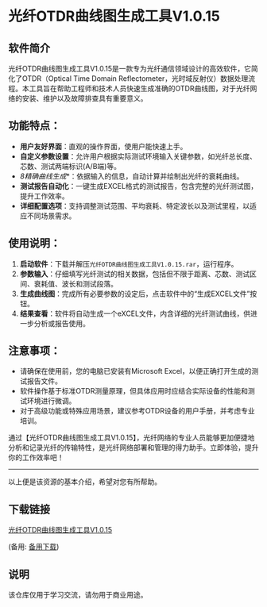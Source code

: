 # 光纤OTDR曲线图生成工具V1.0.15

## 软件简介
光纤OTDR曲线图生成工具V1.0.15是一款专为光纤通信领域设计的高效软件，它简化了OTDR（Optical Time Domain Reflectometer，光时域反射仪）数据处理流程。本工具旨在帮助工程师和技术人员快速生成准确的OTDR曲线图，对于光纤网络的安装、维护以及故障排查具有重要意义。

## 功能特点：
- **用户友好界面**：直观的操作界面，使用户能快速上手。
- **自定义参数设置**：允许用户根据实际测试环境输入关键参数，如光纤总长度、芯数、测试两端标识(A/B端)等。
- *8精确曲线生成**：依据输入的信息，自动计算并绘制出光纤的衰耗曲线。
- **测试报告自动化**：一键生成EXCEL格式的测试报告，包含完整的光纤测试图，提升工作效率。
- **详细配置选项**：支持调整测试范围、平均衰耗、特定波长以及测试里程，以适应不同场景需求。

## 使用说明：
1. **启动软件**：下载并解压`光纤OTDR曲线图生成工具V1.0.15.rar`，运行程序。
2. **参数输入**：仔细填写光纤测试的相关数据，包括但不限于距离、芯数、测试区间、衰耗值、波长和测试段落。
3. **生成曲线图**：完成所有必要参数的设定后，点击软件中的“生成EXCEL文件”按钮。
4. **结果查看**：软件将自动生成一个eXCEL文件，内含详细的光纤测试曲线，供进一步分析或报告使用。

## 注意事项：
- 请确保在使用前，您的电脑已安装有Microsoft Excel，以便正确打开生成的测试报告文件。
- 软件操作基于标准OTDR测量原理，但具体应用时应结合实际设备的性能和测试环境进行微调。
- 对于高级功能或特殊应用场景，建议参考OTDR设备的用户手册，并考虑专业培训。

通过【光纤OTDR曲线图生成工具V1.0.15】，光纤网络的专业人员能够更加便捷地分析和记录光纤的传输特性，是光纤网络部署和管理的得力助手。立即体验，提升你的工作效率吧！

---

以上便是该资源的基本介绍，希望对您有所帮助。

## 下载链接
[光纤OTDR曲线图生成工具V1.0.15](https://pan.quark.cn/s/f237cd80228a) 

(备用: [备用下载](https://pan.baidu.com/s/1TC1K-HX1Le7iTRkk1JI6FQ?pwd=1234))

## 说明

该仓库仅用于学习交流，请勿用于商业用途。
